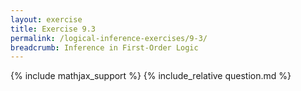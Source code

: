 ```yaml
---
layout: exercise
title: Exercise 9.3
permalink: /logical-inference-exercises/9-3/
breadcrumb: Inference in First-Order Logic
---
```


{% include mathjax_support %}
{% include_relative question.md %}
